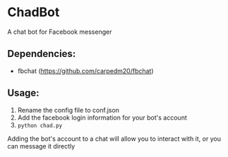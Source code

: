 # ChadBot
A chat bot for Facebook messenger

## Dependencies:

- fbchat (https://github.com/carpedm20/fbchat)

## Usage:

1. Rename the config file to conf.json
2. Add the facebook login information for your bot's account
3. `python chad.py`

Adding the bot's account to a chat will allow you to interact with it, or you can message it directly
